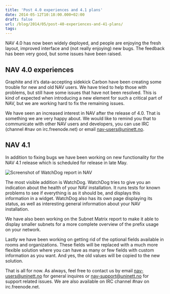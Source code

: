 ```yaml
---
title: 'Post 4.0 experiences and 4.1 plans'
date: 2014-05-12T10:18:00.000+02:00
draft: false
url: /blog/2014/05/post-40-experiences-and-41-plans/
tags: 
---
```


NAV 4.0 has now been widely deployed, and people are enjoying the fresh layout, improved interface and (not really enjoying) new bugs. The feedback has been very good, but some issues have been raised.

## NAV 4.0 experiences

Graphite and it’s data-accepting sidekick Carbon have been creating some trouble for new and old NAV users. We have tried to help those with problems, but still have some issues that have not been resolved. This is kind of expected when introducing a new element for such a critical part of NAV, but we are working hard to fix the remaining issues.

We have seen an increased interest in NAV after the release of 4.0. That is something we are very happy about. We would like to remind you that to communicate with other NAV users and developers, you can use IRC (channel #nav on irc.freenode.net) or email [nav-users@uninett.no](mailto:nav-users@uninett.no).

## NAV 4.1

In addition to fixing bugs we have been working on new functionality for the NAV 4.1 release which is scheduled for release in late May.

![Screenshot of WatchDog report in NAV](/image/blog/tumblr_inline_n5gve1payr1sww2qo.png "WatchDog screenshot")

The most visible addition is WatchDog. WatchDog tries to give you an indication about the health of your NAV installation. It runs tests for known problems to see if everything is as it should be, and displays this information in a widget. WatchDog also has its own page displaying its status, as well as interesting general information about your NAV installation.

We have also been working on the Subnet Matrix report to make it able to display smaller subnets for a more complete overview of the prefix usage on your network.

Lastly we have been working on getting rid of the optional fields available in rooms and organizations. These fields will be replaced with a much more flexible solution where you can have as many or few fields with custom information as you want. And yes, the old values will be copied to the new solution.

That is all for now. As always, feel free to contact us by email [nav-users@uninett.no](mailto:nav-users@uninett.no) for general inquires or [nav-support@uninett.no](mailto:nav-support@uninett.no) for support related issues. We are also available on IRC channel #nav on irc.freenode.net.
